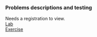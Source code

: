 ### Problems descriptions and testing  

Needs a registration to view.  
[Lab](https://judge.softuni.org/Contests/2768/Classes-Lab)  
[Exercise](https://judge.softuni.org/Contests/2769)
